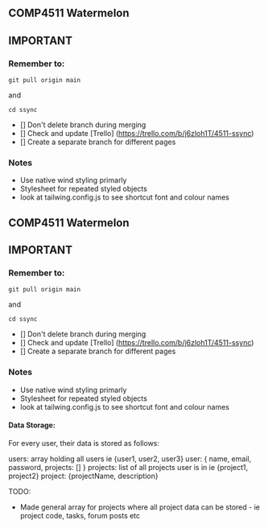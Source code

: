 ## COMP4511 Watermelon

## IMPORTANT

### Remember to:

```
git pull origin main
```

and

```
cd ssync
```

- [] Don't delete branch during merging
- [] Check and update [Trello] (https://trello.com/b/j6zloh1T/4511-ssync)
- [] Create a separate branch for different pages

### Notes

- Use native wind styling primarly
- Stylesheet for repeated styled objects
- look at tailwing.config.js to see shortcut font and colour names

## COMP4511 Watermelon

## IMPORTANT

### Remember to:

```
git pull origin main
```

and

```
cd ssync
```

- [] Don't delete branch during merging
- [] Check and update [Trello] (https://trello.com/b/j6zloh1T/4511-ssync)
- [] Create a separate branch for different pages

### Notes

- Use native wind styling primarly
- Stylesheet for repeated styled objects
- look at tailwing.config.js to see shortcut font and colour names

#### Data Storage:
For every user, their data is stored as follows:

users: array holding all users ie {user1, user2, user3}
user: { name, email, password, projects: [] } 
projects: list of all projects user is in ie {project1, project2}
project: {projectName, description}

TODO:
- Made general array for projects where all project data can be stored - ie project code, tasks, forum posts etc